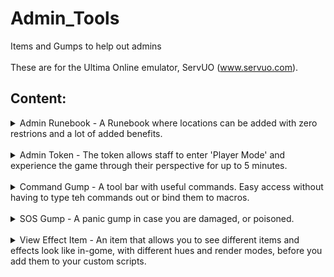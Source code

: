 # Admin_Tools
Items and Gumps to help out admins<br>
<br>
These are for the Ultima Online emulator, ServUO (www.servuo.com).<br>
## Content:
<details>
  <summary>
    Admin Runebook - A Runebook where locations can be added with zero restrions and a lot of added benefits.
  </summary>
  -Travel: travel to any added location without any restrictions.<br>
  -Admin Gate: A gate that can be restricted to staff only, or allow players to enter.<br>
  -Send Player: Send any player to that target location.<br>
  -Create rune: create a rune of any of your locations.<br>
  -Copy Entries: You can copy all of teh entries in your book to give it to other staff members.<br>
</details>
<br>
<details>
  <summary>
    Admin Token - The token allows staff to enter 'Player Mode' and experience the game through their perspective for up to 5 minutes. 
  </summary>
  -If your health get low, the Token will try to save you by making you invulnerable for a duration then healing you back to full. If you die while in Player Mode, you'll be resurrected and your previous staff mode will be restored.<br>
 - Once double clicked, your Access level will be remembered.<br>
 - Your Access level can be restored to you be double clicking them item again, by having low health, by dying, or by waiting the 5 minute duration.
</details>
<br>
<details>
  <summary>
    Command Gump - A tool bar with useful commands. Easy access without having to type teh commands out or bind them to macros.
  </summary>
-Teleport: Mimics the "[m tele" command for multiple teleportations.<br>
-Hide: hide or reveal yourself with one button. Mimics the "[hide" and [unhide" commands.<br>
-Bless: Make yourself invulverable or vulnerable. Mimics "[immortal" and "[moral" commands.<br>
-Kill: Kills any mobile. Mimics the "[kill" command.<br>
-Remove: Delete any BaseCreature or Item. Mimics the "[remove" command.<br>
-Props: Get the properties or any object. Mimics the "[pops" command.<br>
</details>
<br>
<details>
  <summary>
    SOS Gump - A panic gump in case you are damaged, or poisoned.
  </summary>
  - Gives you the option of:<br>
  - Full Heal: Heals your to full heath.<br>
  - Cure: cures any poison.<br>
  - Bless: Become invulerable.<br>
</details>
<br>
<details>
  <summary>
View Effect Item - An item that allows you to see different items and effects look like in-gome, with different hues and render modes, before you add them to your custom scripts.
</summary>
Options that can be customized Include:<br>
ItemID, EffectHue, Speed, RenderMode, Height, and Duration.<br>
</details>
<br>
